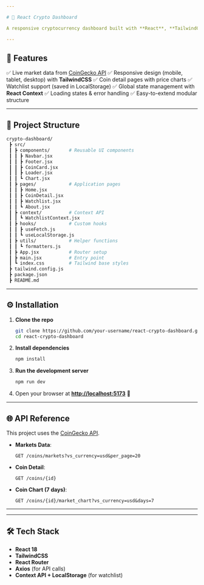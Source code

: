 ```yaml
---

# 🚀 React Crypto Dashboard

A responsive cryptocurrency dashboard built with **React**, **TailwindCSS**, and **React Router**, featuring real-time market data from the **CoinGecko API**, watchlist management with **Context + LocalStorage**, and interactive coin detail pages.

---
```


## 📌 Features

✅ Live market data from [CoinGecko API](https://www.coingecko.com/)
✅ Responsive design (mobile, tablet, desktop) with **TailwindCSS**
✅ Coin detail pages with price charts
✅ Watchlist support (saved in LocalStorage)
✅ Global state management with **React Context**
✅ Loading states & error handling
✅ Easy-to-extend modular structure

---

## 📂 Project Structure

```bash
crypto-dashboard/
 ┣ src/
 ┃ ┣ components/       # Reusable UI components
 ┃ ┃ ┣ Navbar.jsx
 ┃ ┃ ┣ Footer.jsx
 ┃ ┃ ┣ CoinCard.jsx
 ┃ ┃ ┣ Loader.jsx
 ┃ ┃ ┗ Chart.jsx
 ┃ ┣ pages/            # Application pages
 ┃ ┃ ┣ Home.jsx
 ┃ ┃ ┣ CoinDetail.jsx
 ┃ ┃ ┣ Watchlist.jsx
 ┃ ┃ ┗ About.jsx
 ┃ ┣ context/          # Context API
 ┃ ┃ ┗ WatchlistContext.jsx
 ┃ ┣ hooks/            # Custom hooks
 ┃ ┃ ┣ useFetch.js
 ┃ ┃ ┗ useLocalStorage.js
 ┃ ┣ utils/            # Helper functions
 ┃ ┃ ┗ formatters.js
 ┃ ┣ App.jsx           # Router setup
 ┃ ┣ main.jsx          # Entry point
 ┃ ┗ index.css         # Tailwind base styles
 ┣ tailwind.config.js
 ┣ package.json
 ┣ README.md
```

---

## ⚙️ Installation

1. **Clone the repo**

   ```bash
   git clone https://github.com/your-username/react-crypto-dashboard.git
   cd react-crypto-dashboard
   ```

2. **Install dependencies**

   ```bash
   npm install
   ```

3. **Run the development server**

   ```bash
   npm run dev
   ```

4. Open your browser at **[http://localhost:5173](http://localhost:5173)** 🎉

---

## 🌐 API Reference

This project uses the [CoinGecko API](https://www.coingecko.com/en/api).

* **Markets Data**:

  ```
  GET /coins/markets?vs_currency=usd&per_page=20
  ```
* **Coin Detail**:

  ```
  GET /coins/{id}
  ```
* **Coin Chart (7 days)**:

  ```
  GET /coins/{id}/market_chart?vs_currency=usd&days=7
  ```

---

---

## 🛠️ Tech Stack

* **React 18**
* **TailwindCSS**
* **React Router**
* **Axios** (for API calls)
* **Context API + LocalStorage** (for watchlist)


